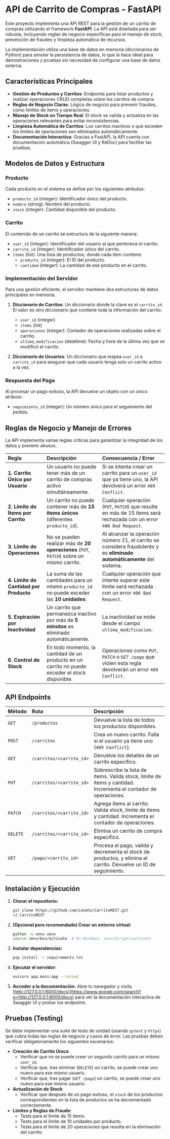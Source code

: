 # API de Carrito de Compras - FastAPI

Este proyecto implementa una API REST para la gestión de un carrito de compras utilizando el framework **FastAPI**. La API está diseñada para ser robusta, incluyendo reglas de negocio específicas para el manejo de stock, prevención de fraudes y limpieza automática de recursos.

La implementación utiliza una base de datos en memoria (diccionarios de Python) para simular la persistencia de datos, lo que la hace ideal para demostraciones y pruebas sin necesidad de configurar una base de datos externa.

## Características Principales

  - **Gestión de Productos y Carritos**: Endpoints para listar productos y realizar operaciones CRUD completas sobre los carritos de compra.
  - **Reglas de Negocio Claras**: Lógica de negocio para prevenir fraudes, como límites de ítems y operaciones.
  - **Manejo de Stock en Tiempo Real**: El stock se valida y actualiza en las operaciones relevantes para evitar inconsistencias.
  - **Limpieza Automática de Carritos**: Los carritos inactivos o que exceden los límites de operaciones son eliminados automáticamente.
  - **Documentación Interactiva**: Gracias a FastAPI, la API cuenta con documentación automática (Swagger UI y ReDoc) para facilitar las pruebas.

## Modelos de Datos y Estructura

### Producto

Cada producto en el sistema se define por los siguientes atributos:

  - `producto_id` (integer): Identificador único del producto.
  - `nombre` (string): Nombre del producto.
  - `stock` (integer): Cantidad disponible del producto.

### Carrito

El contenido de un carrito se estructura de la siguiente manera:

  - `user_id` (integer): Identificador del usuario al que pertenece el carrito.
  - `carrito_id` (integer): Identificador único del carrito.
  - `items` (list): Una lista de productos, donde cada ítem contiene:
      - `producto_id` (integer): El ID del producto.
      - `cantidad` (integer): La cantidad de ese producto en el carrito.

### Implementación del Servidor

Para una gestión eficiente, el servidor mantiene dos estructuras de datos principales en memoria:

1.  **Diccionario de Carritos**: Un diccionario donde la clave es el `carrito_id`. El valor es otro diccionario que contiene toda la información del carrito:

      - `user_id` (integer)
      - `items` (list)
      - `operaciones` (integer): Contador de operaciones realizadas sobre el carrito.
      - `ultima_modificacion` (datetime): Fecha y hora de la última vez que se modificó el carrito.

2.  **Diccionario de Usuarios**: Un diccionario que mapea `user_id` a `carrito_id` para asegurar que cada usuario tenga solo un carrito activo a la vez.

### Respuesta del Pago

Al procesar un pago exitoso, la API devuelve un objeto con un único atributo:

  - `seguimiento_id` (integer): Un número único para el seguimiento del pedido.

## Reglas de Negocio y Manejo de Errores

La API implementa varias reglas críticas para garantizar la integridad de los datos y prevenir abusos.

| Regla | Descripción | Consecuencia / Error |
| :--- | :--- | :--- |
| **1. Carrito Único por Usuario** | Un usuario no puede tener más de un carrito de compras activo simultáneamente. | Si se intenta crear un carrito para un `user_id` que ya tiene uno, la API devolverá un error `409 Conflict`. |
| **2. Límite de Ítems por Carrito** | Un carrito no puede contener más de **15 ítems únicos** (diferentes `producto_id`). | Cualquier operación (`PUT`, `PATCH`) que resulte en más de 15 ítems será rechazada con un error `400 Bad Request`. |
| **3. Límite de Operaciones** | No se pueden realizar más de **20 operaciones** (`PUT`, `PATCH`) sobre un mismo carrito. | Al alcanzar la operación número 21, el carrito se considera fraudulento y es **eliminado automáticamente** del sistema. |
| **4. Límite de Cantidad por Producto**| La suma de las cantidades para un mismo `producto_id` no puede exceder las **10 unidades**. | Cualquier operación que intente superar este límite será rechazada con un error `400 Bad Request`. |
| **5. Expiración por Inactividad** | Un carrito que permanezca inactivo por más de **5 minutos** es eliminado automáticamente. | La inactividad se mide desde el campo `ultima_modificacion`. |
| **6. Control de Stock** | En todo momento, la cantidad de un producto en un carrito no puede exceder el stock disponible. | Operaciones como `PUT`, `PATCH` o `GET /pago` que violen esta regla devolverán un error `409 Conflict`. |

## API Endpoints

| Método | Ruta | Descripción |
| :--- | :--- | :--- |
| `GET` | `/productos` | Devuelve la lista de todos los productos disponibles. |
| `POST` | `/carritos` | Crea un nuevo carrito. Falla si el usuario ya tiene uno (`409 Conflict`). |
| `GET` | `/carritos/<carrito_id>` | Devuelve los detalles de un carrito específico. |
| `PUT` | `/carritos/<carrito_id>` | Sobrescribe la lista de ítems. Valida stock, límite de ítems y cantidad. Incrementa el contador de operaciones. |
| `PATCH` | `/carritos/<carrito_id>` | Agrega ítems al carrito. Valida stock, límite de ítems y cantidad. Incrementa el contador de operaciones. |
| `DELETE`| `/carritos/<carrito_id>` | Elimina un carrito de compra específico. |
| `GET` | `/pago/<carrito_id>` | Procesa el pago, valida y decrementa el stock de productos, y elimina el carrito. Devuelve un ID de seguimiento. |

## Instalación y Ejecución

1.  **Clonar el repositorio:**

    ```bash
    git clone https://github.com/Leoehz/CarritoREST.git
    cd CarritoREST
    ```

2.  **(Opcional pero recomendado) Crear un entorno virtual:**

    ```bash
    python -m venv venv
    source venv/bin/activate  # En Windows: venv\Scripts\activate
    ```

3.  **Instalar dependencias:**

    ```bash
    pip install -r requirements.txt
    ```

4.  **Ejecutar el servidor:**

    ```bash
    uvicorn app.main:app --reload
    ```

5.  **Acceder a la documentación:**
    Abre tu navegador y visita [http://127.0.0.1:8000/docs](https://www.google.com/search?q=http://127.0.0.1:8000/docs) para ver la documentación interactiva de Swagger UI y probar los endpoints.

## Pruebas (Testing)

Se debe implementar una suite de tests de unidad (usando `pytest` y `httpx`) que cubra todas las reglas de negocio y casos de error. Las pruebas deben verificar obligatoriamente los siguientes escenarios:

  - **Creación de Carrito Único**:
      - Verificar que no se puede crear un segundo carrito para un mismo `user_id`.
      - Verificar que, tras eliminar (`DELETE`) un carrito, se puede crear uno nuevo para ese mismo usuario.
      - Verificar que, tras pagar (`GET /pago`) un carrito, se puede crear uno nuevo para ese mismo usuario.
  - **Actualización de Stock**:
      - Verificar que después de un pago exitoso, el `stock` de los productos correspondientes en la lista de productos se ha decrementado correctamente.
  - **Límites y Reglas de Fraude**:
      - Tests para el límite de 15 ítems.
      - Tests para el límite de 10 unidades por producto.
      - Tests para el límite de 20 operaciones que resulta en la eliminación del carrito.